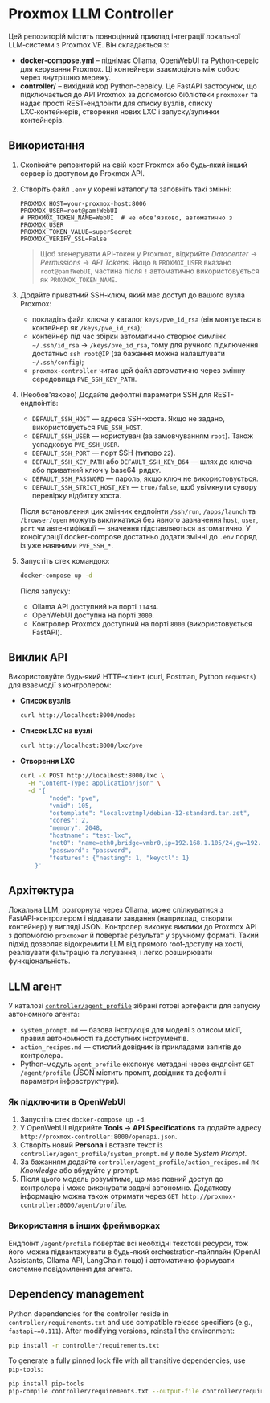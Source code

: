 # Proxmox LLM Controller

Цей репозиторій містить повноцінний приклад інтеграції локальної LLM‑системи з Proxmox VE. Він складається з:

* **docker‑compose.yml** – піднімає Ollama, OpenWebUI та Python‑сервіс для керування Proxmox. Ці контейнери взаємодіють між собою через внутрішню мережу.
* **controller/** – вихідний код Python‑сервісу. Це FastAPI застосунок, що підключається до API Proxmox за допомогою бібліотеки `proxmoxer` та надає прості REST‑ендпоінти для списку вузлів, списку LXC‑контейнерів, створення нових LXC і запуску/зупинки контейнерів.

## Використання

1. Скопіюйте репозиторій на свій хост Proxmox або будь‑який інший сервер із доступом до Proxmox API.
2. Створіть файл `.env` у корені каталогу та заповніть такі змінні:

   ```env
   PROXMOX_HOST=your-proxmox-host:8006
   PROXMOX_USER=root@pam!WebUI
   # PROXMOX_TOKEN_NAME=WebUI  # не обов'язково, автоматично з PROXMOX_USER
   PROXMOX_TOKEN_VALUE=superSecret
   PROXMOX_VERIFY_SSL=False
   ```

   > Щоб згенерувати API‑токен у Proxmox, відкрийте *Datacenter* → *Permissions* → *API Tokens*.
   > Якщо в `PROXMOX_USER` вказано `root@pam!WebUI`, частина після `!` автоматично
   > використовується як `PROXMOX_TOKEN_NAME`.

3. Додайте приватний SSH‑ключ, який має доступ до вашого вузла Proxmox:

   * покладіть файл ключа у каталог `keys/pve_id_rsa` (він монтується в контейнер як `/keys/pve_id_rsa`);
   * контейнер під час збірки автоматично створює симлінк `~/.ssh/id_rsa` → `/keys/pve_id_rsa`, тому для ручного підключення достатньо `ssh root@IP` (за бажання можна налаштувати `~/.ssh/config`);
   * `proxmox-controller` читає цей файл автоматично через змінну середовища `PVE_SSH_KEY_PATH`.

4. (Необов'язково) Додайте дефолтні параметри SSH для REST-ендпоінтів:

   * `DEFAULT_SSH_HOST` — адреса SSH-хоста. Якщо не задано, використовується `PVE_SSH_HOST`.
   * `DEFAULT_SSH_USER` — користувач (за замовчуванням `root`). Також успадковує `PVE_SSH_USER`.
   * `DEFAULT_SSH_PORT` — порт SSH (типово `22`).
   * `DEFAULT_SSH_KEY_PATH` або `DEFAULT_SSH_KEY_B64` — шлях до ключа або приватний ключ у base64-рядку.
   * `DEFAULT_SSH_PASSWORD` — пароль, якщо ключ не використовується.
   * `DEFAULT_SSH_STRICT_HOST_KEY` — `true/false`, щоб увімкнути сувору перевірку відбитку хоста.

   Після встановлення цих змінних ендпоінти `/ssh/run`, `/apps/launch` та `/browser/open` можуть викликатися без явного зазначення `host`, `user`, `port` чи автентифікації — значення підставляються автоматично. У конфігурації docker-compose достатньо додати змінні до `.env` поряд із уже наявними `PVE_SSH_*`.

5. Запустіть стек командою:

   ```sh
   docker-compose up -d
   ```

   Після запуску:
   * Ollama API доступний на порті `11434`.
   * OpenWebUI доступна на порті `3000`.
   * Контролер Proxmox доступний на порті `8000` (використовується FastAPI).

## Виклик API

Використовуйте будь‑який HTTP‑клієнт (curl, Postman, Python `requests`) для взаємодії з контролером:

* **Список вузлів**

  ```sh
  curl http://localhost:8000/nodes
  ```

* **Список LXC на вузлі**

  ```sh
  curl http://localhost:8000/lxc/pve
  ```

* **Створення LXC**

  ```sh
  curl -X POST http://localhost:8000/lxc \
    -H "Content-Type: application/json" \
    -d '{
          "node": "pve",          
          "vmid": 105,
          "ostemplate": "local:vztmpl/debian-12-standard.tar.zst",
          "cores": 2,
          "memory": 2048,
          "hostname": "test-lxc",
          "net0": "name=eth0,bridge=vmbr0,ip=192.168.1.105/24,gw=192.168.1.1",
          "password": "password",
          "features": {"nesting": 1, "keyctl": 1}
      }'
  ```

## Архітектура

Локальна LLM, розгорнута через Ollama, може спілкуватися з FastAPI‑контролером і віддавати завдання (наприклад, створити контейнер) у вигляді JSON. Контролер виконує виклики до Proxmox API з допомогою `proxmoxer` й повертає результат у зручному форматі. Такий підхід дозволяє відокремити LLM від прямого root‑доступу на хості, реалізувати фільтрацію та логування, і легко розширювати функціональність.

## LLM агент

У каталозі [`controller/agent_profile`](controller/agent_profile) зібрані готові артефакти для запуску автономного агента:

- `system_prompt.md` — базова інструкція для моделі з описом місії, правил автономності та доступних інструментів.
- `action_recipes.md` — стислий довідник із прикладами запитів до контролера.
- Python‑модуль `agent_profile` експонує метадані через ендпоінт `GET /agent/profile` (JSON містить промпт, довідник та дефолтні параметри інфраструктури).

### Як підключити в OpenWebUI

1. Запустіть стек `docker-compose up -d`.
2. У OpenWebUI відкрийте **Tools → API Specifications** та додайте адресу `http://proxmox-controller:8000/openapi.json`.
3. Створіть новий **Persona** і вставте текст із `controller/agent_profile/system_prompt.md` у поле *System Prompt*.
4. За бажанням додайте `controller/agent_profile/action_recipes.md` як *Knowledge* або вбудуйте у prompt.
5. Після цього модель розумітиме, що має повний доступ до контролера і може виконувати задачі автономно. Додаткову інформацію можна також отримати через `GET http://proxmox-controller:8000/agent/profile`.

### Використання в інших фреймворках

Ендпоінт `/agent/profile` повертає всі необхідні текстові ресурси, тож його можна підвантажувати в будь-який orchestration-пайплайн (OpenAI Assistants, Ollama API, LangChain тощо) і автоматично формувати системне повідомлення для агента.

## Dependency management

Python dependencies for the controller reside in `controller/requirements.txt` and use compatible release specifiers (e.g., `fastapi~=0.111`). After modifying versions, reinstall the environment:

```bash
pip install -r controller/requirements.txt
```

To generate a fully pinned lock file with all transitive dependencies, use `pip-tools`:

```bash
pip install pip-tools
pip-compile controller/requirements.txt --output-file controller/requirements.lock
```
